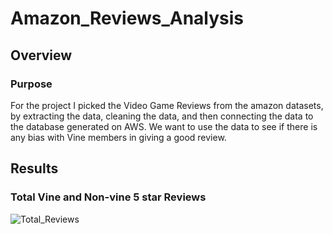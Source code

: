 # Amazon_Reviews_Analysis
## Overview
### Purpose
For the project I picked the Video Game Reviews from the amazon datasets, by extracting the data, cleaning the data, and then connecting the data to the database generated on AWS. We want to use the data to see if there is any bias with Vine members in giving a good review.

## Results
### Total Vine and Non-vine 5 star Reviews

![Total_Reviews](https://user-images.githubusercontent.com/108701073/196470116-125b762c-7b8e-4535-81d1-d649a2738b52.png)
